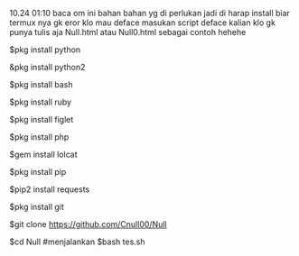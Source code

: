 10.24 01:10
baca om
ini bahan bahan yg di perlukan jadi di harap install biar termux nya gk eror
klo mau deface masukan script deface kalian klo gk punya tulis aja Null.html atau Null0.html sebagai contoh hehehe

$pkg install python

&pkg install python2

$pkg install bash

$pkg install ruby

$pkg install figlet

$pkg install php

$gem install lolcat

$pkg install pip

$pip2 install requests

$pkg install git

$git clone https://github.com/Cnull00/Null

$cd Null
#menjalankan
$bash tes.sh
